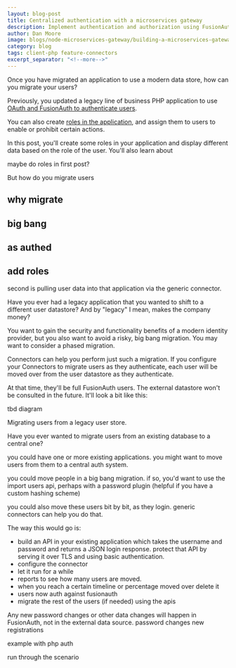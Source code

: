```yaml
---
layout: blog-post
title: Centralized authentication with a microservices gateway
description: Implement authentication and authorization using FusionAuth for a gateway API application that routes to two different microservices.
author: Dan Moore
image: blogs/node-microservices-gateway/building-a-microservices-gateway-application.png
category: blog
tags: client-php feature-connectors
excerpt_separator: "<!--more-->"
---
```


Once you have migrated an application to use a modern data store, how can you migrate your users?

<!--more-->

Previously, you updated a legacy line of business PHP application to use [OAuth and FusionAuth to authenticate users](TBD). 

You can also create [roles in the application](/docs/v1/tech/core-concepts/roles), and assign them to users to enable or prohibit certain actions. 

In this post, you'll create some roles in your application and display different data based on the role of the user. You'll also learn about  

maybe do roles in first post?

But how do you migrate users

## why migrate

## big bang

## as authed

## add roles



second is pulling user data into that application via the generic connector.

Have you ever had a legacy application that you wanted to shift to a different user datastore? And by "legacy" I mean, makes the company money? 

You want to gain the security and functionality benefits of a modern identity provider, but you also want to avoid a risky, big bang migration. You may want to consider a phased migration. 

<!--more-->

Connectors can help you perform just such a migration. If you configure your Connectors to migrate users as they authenticate, each user will be moved over from the user datastore as they authenticate.

At that time, they'll be full FusionAuth users. The external datastore won't be consulted in the future. It'll look a bit like this:

tbd diagram

Migrating users from a legacy user store.

Have you ever wanted to migrate users from an existing database to a central one?

<!--more-->

you could have one or more existing applications. you might want to move users from them to a central auth system.  

you could move people in a big bang migration. if so, you'd want to use the import users api, perhaps with a password plugin (helpful if you have a custom hashing scheme)

you could also move these users bit by bit, as they login. generic connectors can help you do that.

The way this would go is:

* build an API in your existing application which takes the username and password and returns a JSON login response. protect that API by serving it over TLS and using basic authentication.
* configure the connector
* let it run for a while
* reports to see how many users are moved.
* when you reach a certain timeline or percentage moved over delete it 
* users now auth against fusionauth
* migrate the rest of the users (if needed) using the apis

Any new password changes or other data changes will happen in FusionAuth, not in the external data source.
password changes
new registrations

example with php auth 

run through the scenario
